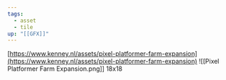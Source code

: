```yaml
---
tags:
  - asset
  - tile
up: "[[GFX]]"
---
```

[https://www.kenney.nl/assets/pixel-platformer-farm-expansion](https://www.kenney.nl/assets/pixel-platformer-farm-expansion)
![[Pixel Platformer Farm Expansion.png]]
18x18
